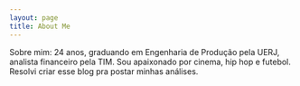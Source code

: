 ```yaml
---
layout: page
title: About Me
---
```


Sobre mim:
24 anos, graduando em Engenharia de Produção pela UERJ, analista financeiro pela TIM.
Sou apaixonado por cinema, hip hop e futebol. 
Resolvi criar esse blog pra postar minhas análises.

